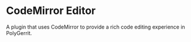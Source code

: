 # CodeMirror Editor

A plugin that uses CodeMirror to provide a rich code editing experience in PolyGerrit.